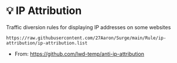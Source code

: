 # :bulb: IP Attribution
Traffic diversion rules for displaying IP addresses on some websites

```
https://raw.githubusercontent.com/27Aaron/Surge/main/Rule/ip-attribution/ip-attribution.list
```

- From: https://github.com/lwd-temp/anti-ip-attribution
